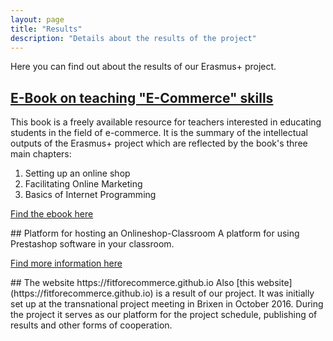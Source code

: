 ```yaml
---
layout: page
title: "Results"
description: "Details about the results of the project"
---
```

Here you can find out about the results of our Erasmus+ project.

<div markdown="1" class="col-md-4">

## [E-Book on teaching "E-Commerce" skills](https://fitforecommerce.gitbooks.io/fit-for-e-commerce/content/)
This book is a freely available resource for teachers interested in educating students in the field of e-commerce. It is the summary of the intellectual outputs of the Erasmus+ project which are reflected by the book's three main chapters:

1. Setting up an online shop
2. Facilitating Online Marketing
3. Basics of Internet Programming

[Find the ebook here](https://fitforecommerce.gitbooks.io/fit-for-e-commerce/content/)
</div>

<div markdown="1" class="col-md-4">
## Platform for hosting an Onlineshop-Classroom
A platform for using Prestashop software in your classroom.

[Find more information here](https://github.com/fitforecommerce/presta-classroom)
</div>

<div markdown="1" class="col-md-4">
## The website https://fitforecommerce.github.io
Also [this website](https://fitforecommerce.github.io) is a result of our project. It was initially set up at the transnational project meeting in Brixen in October 2016. During the project it serves as our platform for the project schedule, publishing of results and other forms of cooperation.
</div>